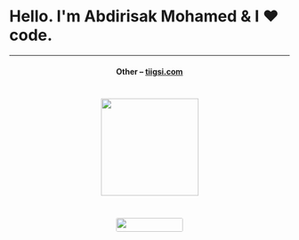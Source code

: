 
<h1>Hello. I'm Abdirisak Mohamed & I ❤️ code.</h1>

<hr>
<h4 align="center">Other – <a href='http://tiigsi.com' target="_blank">tiigsi.com</a><h4>

<h1 align="center">
  <div align="center" style="margin: 40px 0">
      <a href="https://github.com/topdev0729/github-profile-views-counter">
          <img width="175px" src="https://komarev.com/ghpvc/?username=topdeveloper0729&color=DE002D">
      </a>
  </div>
  <div align="center" style="margin: 40px 0">
      <!-- Followers -->
      <a href="https://github.com/halac?tab=followers">
          <img width="120px" height="25px" style="border-radius: 3px" src="https://img.shields.io/github/followers/halac?style=flat-square">
      </a>
  </div>
</h1>
